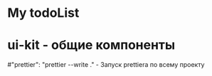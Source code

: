 # My todoList

# ui-kit - общие компоненты

#"prettier": "prettier --write ." - Запуск prettiera по всему проекту

